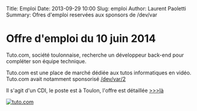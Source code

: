 Title: Emploi
Date: 2013-09-29 10:00
Slug: emploi
Author: Laurent Paoletti
Summary: Ofres d'emploi reservées aux sponsors de /dev/var

# Offre d'emploi du 10 juin 2014

Tuto.com, société toulonnaise, recherche un développeur back-end pour compléter son équipe technique.

Tuto.com est une place de marché dédiée aux tutos informatiques en vidéo.
Tuto.com avait notamment sponsorisé [/dev/var/2](/devvar2.html)

Il s'agit d'un CDI, le poste est à Toulon, l'offre est détaillée [>>>là](http://fr.tuto.com/blog/2014/06/offre-emploi-back-end-developer-tuto-com.htm)

[![tuto.com](/static/images/devvar2/tuto.jpg)](http://fr.tuto.com)

